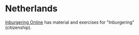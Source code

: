 Netherlands
===========

[Inburgering Online](https://www.inburgeringonline.nl/) has material and
exercises for "Inburgering" (citizenship).
